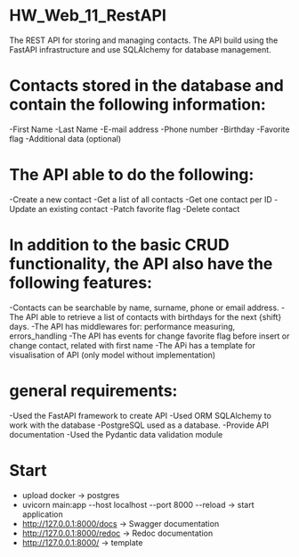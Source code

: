 # HW_Web_11_RestAPI
The REST API for storing and managing contacts. 
The API build using the FastAPI infrastructure and use SQLAlchemy for database management.

# Contacts stored in the database and contain the following information:
-First Name
-Last Name
-E-mail address
-Phone number
-Birthday
-Favorite flag
-Additional data (optional)


# The API able to do the following:
-Create a new contact
-Get a list of all contacts
-Get one contact per ID
-Update an existing contact
-Patch favorite flag
-Delete contact

# In addition to the basic CRUD functionality, the API also have the following features:
-Contacts can be searchable by name, surname, phone or email address.
-The API able to retrieve a list of contacts with birthdays for the next {shift} days.
-The API has middlewares for: performance measuring, errors_handling
-The API has events for change favorite flag before insert or change contact, related with first name
-The APi has a template for visualisation of API (only model without implementation)


# general requirements:
-Used the FastAPI framework to create API
-Used ORM SQLAlchemy to work with the database
-PostgreSQL used as a database.
-Provide API documentation
-Used the Pydantic data validation module

# Start
- upload docker -> postgres
- uvicorn main:app --host localhost --port 8000 --reload  -> start application 
- http://127.0.0.1:8000/docs -> Swagger documentation
- http://127.0.0.1:8000/redoc -> Redoc documentation
- http://127.0.0.1:8000/ -> template